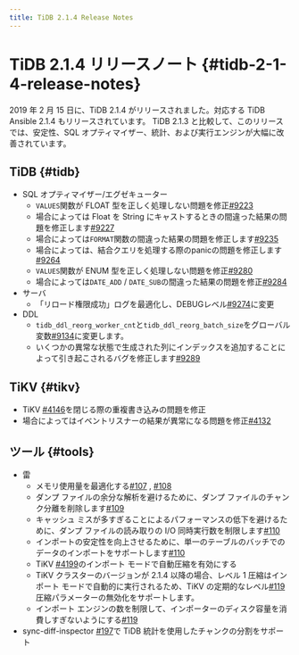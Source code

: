 ```yaml
---
title: TiDB 2.1.4 Release Notes
---
```


# TiDB 2.1.4 リリースノート {#tidb-2-1-4-release-notes}

2019 年 2 月 15 日に、TiDB 2.1.4 がリリースされました。対応する TiDB Ansible 2.1.4 もリリースされています。 TiDB 2.1.3 と比較して、このリリースでは、安定性、SQL オプティマイザー、統計、および実行エンジンが大幅に改善されています。

## TiDB {#tidb}

-   SQL オプティマイザー/エグゼキューター
    -   `VALUES`関数が FLOAT 型を正しく処理しない問題を修正[#9223](https://github.com/pingcap/tidb/pull/9223)
    -   場合によっては Float を String にキャストするときの間違った結果の問題を修正します[#9227](https://github.com/pingcap/tidb/pull/9227)
    -   場合によっては`FORMAT`関数の間違った結果の問題を修正します[#9235](https://github.com/pingcap/tidb/pull/9235)
    -   場合によっては、結合クエリを処理する際のpanicの問題を修正します[#9264](https://github.com/pingcap/tidb/pull/9264)
    -   `VALUES`関数が ENUM 型を正しく処理しない問題を修正[#9280](https://github.com/pingcap/tidb/pull/9280)
    -   場合によっては`DATE_ADD` / `DATE_SUB`の間違った結果の問題を修正[#9284](https://github.com/pingcap/tidb/pull/9284)
-   サーバ
    -   「リロード権限成功」ログを最適化し、DEBUGレベル[#9274](https://github.com/pingcap/tidb/pull/9274)に変更
-   DDL
    -   `tidb_ddl_reorg_worker_cnt`と`tidb_ddl_reorg_batch_size`をグローバル変数[#9134](https://github.com/pingcap/tidb/pull/9134)に変更します。
    -   いくつかの異常な状態で生成された列にインデックスを追加することによって引き起こされるバグを修正します[#9289](https://github.com/pingcap/tidb/pull/9289)

## TiKV {#tikv}

-   TiKV [#4146](https://github.com/tikv/tikv/pull/4146)を閉じる際の重複書き込みの問題を修正
-   場合によってはイベントリスナーの結果が異常になる問題を修正[#4132](https://github.com/tikv/tikv/pull/4132)

## ツール {#tools}

-   雷
    -   メモリ使用量を最適化する[#107](https://github.com/pingcap/tidb-lightning/pull/107) , [#108](https://github.com/pingcap/tidb-lightning/pull/108)
    -   ダンプ ファイルの余分な解析を避けるために、ダンプ ファイルのチャンク分離を削除します[#109](https://github.com/pingcap/tidb-lightning/pull/109)
    -   キャッシュ ミスが多すぎることによるパフォーマンスの低下を避けるために、ダンプ ファイルの読み取りの I/O 同時実行数を制限します[#110](https://github.com/pingcap/tidb-lightning/pull/110)
    -   インポートの安定性を向上させるために、単一のテーブルのバッチでのデータのインポートをサポートします[#110](https://github.com/pingcap/tidb-lightning/pull/113)
    -   TiKV [#4199](https://github.com/tikv/tikv/pull/4199)のインポート モードで自動圧縮を有効にする
    -   TiKV クラスターのバージョンが 2.1.4 以降の場合、レベル 1 圧縮はインポート モードで自動的に実行されるため、TiKV の定期的なレベル[#119](https://github.com/pingcap/tidb-lightning/pull/119)圧縮パラメーターの無効化をサポートします。
    -   インポート エンジンの数を制限して、インポーターのディスク容量を消費しすぎないようにする[#119](https://github.com/pingcap/tidb-lightning/pull/119)
-   sync-diff-inspector [#197](https://github.com/pingcap/tidb-tools/pull/197)で TiDB 統計を使用したチャンクの分割をサポート
